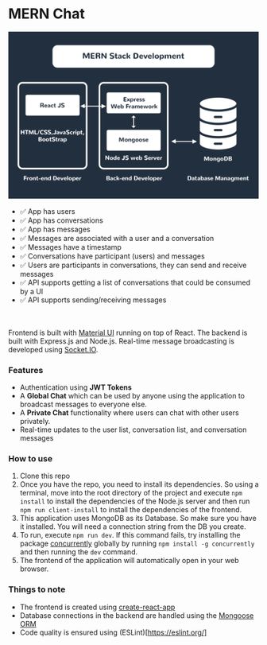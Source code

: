 # MERN Chat

![MERN](./MERN.png)

- :white_check_mark: App has users
- :white_check_mark: App has conversations
- :white_check_mark: App has messages
- :white_check_mark: Messages are associated with a user and a conversation
- :white_check_mark: Messages have a timestamp
- :white_check_mark: Conversations have participant (users) and messages
- :white_check_mark: Users are participants in conversations, they can send and receive messages
- :white_check_mark: API supports getting a list of conversations that could be consumed by a UI
- :white_check_mark: API supports sending/receiving messages

<br/><br/>
Frontend is built with [Material UI](https://material-ui.com/) running on top of React.
The backend is built with Express.js and Node.js.
Real-time message broadcasting is developed using [Socket.IO](https://socket.io/).

### Features

- Authentication using **JWT Tokens**
- A **Global Chat** which can be used by anyone using the application to broadcast messages to everyone else.
- A **Private Chat** functionality where users can chat with other users privately.
- Real-time updates to the user list, conversation list, and conversation messages

### How to use

1. Clone this repo
2. Once you have the repo, you need to install its dependencies. So using a terminal, move into the root directory of the project and execute `npm install` to install the dependencies of the Node.js server and then run `npm run client-install` to install the dependencies of the frontend.
3. This application uses MongoDB as its Database. So make sure you have it installed. You will need a connection string from the DB you create.
4. To run, execute `npm run dev`. If this command fails, try installing the package [concurrently](https://www.npmjs.com/package/concurrently) globally by running `npm install -g concurrently` and then running the `dev` command.
5. The frontend of the application will automatically open in your web browser.

### Things to note

- The frontend is created using [create-react-app](https://github.com/facebook/create-react-app)
- Database connections in the backend are handled using the [Mongoose ORM](https://mongoosejs.com/)
- Code quality is ensured using (ESLint)[https://eslint.org/]
